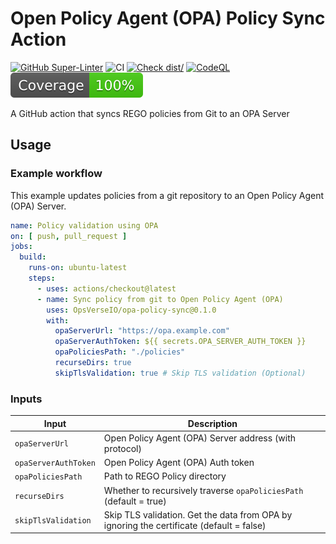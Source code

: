 # Open Policy Agent (OPA) Policy Sync Action

[![GitHub Super-Linter](https://github.com/actions/typescript-action/actions/workflows/linter.yml/badge.svg)](https://github.com/super-linter/super-linter)
![CI](https://github.com/actions/typescript-action/actions/workflows/ci.yml/badge.svg)
[![Check dist/](https://github.com/actions/typescript-action/actions/workflows/check-dist.yml/badge.svg)](https://github.com/actions/typescript-action/actions/workflows/check-dist.yml)
[![CodeQL](https://github.com/actions/typescript-action/actions/workflows/codeql-analysis.yml/badge.svg)](https://github.com/actions/typescript-action/actions/workflows/codeql-analysis.yml)
[![Coverage](./badges/coverage.svg)](./badges/coverage.svg)

A GitHub action that syncs REGO policies from Git to an OPA Server

## Usage

### Example workflow

This example updates policies from a git repository to an Open Policy Agent (OPA) Server.

```yaml
name: Policy validation using OPA
on: [ push, pull_request ]
jobs:
  build:
    runs-on: ubuntu-latest
    steps:
      - uses: actions/checkout@latest
      - name: Sync policy from git to Open Policy Agent (OPA)
        uses: OpsVerseIO/opa-policy-sync@0.1.0
        with:
          opaServerUrl: "https://opa.example.com"
          opaServerAuthToken: ${{ secrets.OPA_SERVER_AUTH_TOKEN }}
          opaPoliciesPath: "./policies"
          recurseDirs: true
          skipTlsValidation: true # Skip TLS validation (Optional)
```

### Inputs

| Input                    | Description                                                                             |
|--------------------------|-----------------------------------------------------------------------------------------|
| `opaServerUrl`           | Open Policy Agent (OPA) Server address (with protocol)                                  |
| `opaServerAuthToken`     | Open Policy Agent (OPA) Auth token                                                      |
| `opaPoliciesPath`        | Path to REGO Policy directory                                                           |
| `recurseDirs`            | Whether to recursively traverse `opaPoliciesPath` (default = true)                      |
| `skipTlsValidation`      | Skip TLS validation. Get the data from OPA by ignoring the certificate (default = false)|

